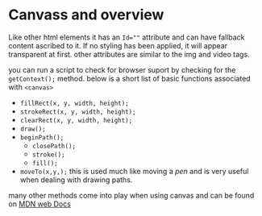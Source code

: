 # Canvass and overview

Like other html elements it has an `Id=""` attribute and can have fallback content ascribed to it. If no styling has been applied, it will appear transparent at first. other attributes are similar to the img and video tags. 

you can run a script to check for browser suport by checking for the `getContext();` method.
below is a short list of basic functions associated with `<canvas>`

- `fillRect(x, y, width, height);`
- `strokeRect(x, y, width, height);`
- `clearRect(x, y, width, height);`
- `draw();`
- `beginPath();`
  - `closePath();`
  - `stroke();`
  - `fill();`
- `moveTo(x,y,);` this is used much like moving a *pen* and  is very useful when dealing with drawing paths.  

many other methods come into play when using canvas and can be found on [MDN web Docs](https://developer.mozilla.org/en-US/docs/Web/API/Canvas_API/Tutorial/Drawing_shapes) 